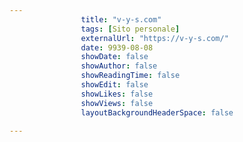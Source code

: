 ---
                title: "v-y-s.com"
                tags: [Sito personale]
                externalUrl: "https://v-y-s.com/"
                date: 9939-08-08
                showDate: false
                showAuthor: false
                showReadingTime: false
                showEdit: false
                showLikes: false
                showViews: false
                layoutBackgroundHeaderSpace: false
                ---

